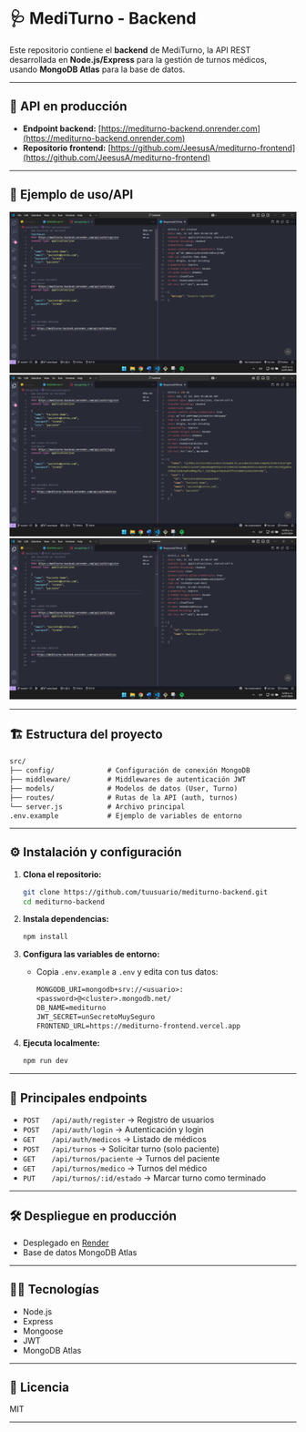 # 🩺 MediTurno - Backend

Este repositorio contiene el **backend** de MediTurno, la API REST desarrollada en **Node.js/Express** para la gestión de turnos médicos, usando **MongoDB Atlas** para la base de datos.

---

## 🚀 API en producción

* **Endpoint backend:** [https://mediturno-backend.onrender.com](https://mediturno-backend.onrender.com)
* **Repositorio frontend:** [https://github.com/JeesusA/mediturno-frontend](https://github.com/JeesusA/mediturno-frontend)

---

## 📸 Ejemplo de uso/API

![Registro de paciente para demostración](./screenshots/registro_paciente.png)
![Login de paciente recien registrado](./screenshots/login_paciente.png)
![Metodo GET para obtener médicos](./screenshots/get_medicos.png)

---

## 🏗️ Estructura del proyecto

```
src/
├── config/             # Configuración de conexión MongoDB
├── middleware/         # Middlewares de autenticación JWT
├── models/             # Modelos de datos (User, Turno)
├── routes/             # Rutas de la API (auth, turnos)
└── server.js           # Archivo principal
.env.example            # Ejemplo de variables de entorno
```

---

## ⚙️ Instalación y configuración

1. **Clona el repositorio:**

   ```bash
   git clone https://github.com/tuusuario/mediturno-backend.git
   cd mediturno-backend
   ```

2. **Instala dependencias:**

   ```bash
   npm install
   ```

3. **Configura las variables de entorno:**

   * Copia `.env.example` a `.env` y edita con tus datos:

     ```
     MONGODB_URI=mongodb+srv://<usuario>:<password>@<cluster>.mongodb.net/
     DB_NAME=mediturno
     JWT_SECRET=unSecretoMuySeguro
     FRONTEND_URL=https://mediturno-frontend.vercel.app
     ```

4. **Ejecuta localmente:**

   ```bash
   npm run dev
   ```

---

## 🧩 Principales endpoints

* `POST   /api/auth/register`        → Registro de usuarios
* `POST   /api/auth/login`           → Autenticación y login
* `GET    /api/auth/medicos`         → Listado de médicos
* `POST   /api/turnos`               → Solicitar turno (solo paciente)
* `GET    /api/turnos/paciente`      → Turnos del paciente
* `GET    /api/turnos/medico`        → Turnos del médico
* `PUT    /api/turnos/:id/estado`    → Marcar turno como terminado

---

## 🛠️ Despliegue en producción

* Desplegado en [Render](https://render.com/)
* Base de datos MongoDB Atlas

---

## 👨‍💻 Tecnologías

* Node.js
* Express
* Mongoose
* JWT
* MongoDB Atlas

---

## 📄 Licencia

MIT

---
